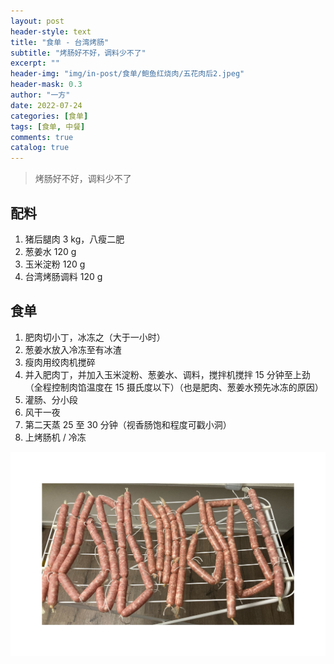 ```yaml
---
layout: post
header-style: text
title: "食单 - 台湾烤肠"
subtitle: "烤肠好不好，调料少不了"
excerpt: ""
header-img: "img/in-post/食单/鲍鱼红烧肉/五花肉后2.jpeg"
header-mask: 0.3
author: "一方"
date: 2022-07-24
categories: [食单]
tags: [食单, 中餐]
comments: true
catalog: true
---
```


> 烤肠好不好，调料少不了

## 配料

1. 猪后腿肉 3 kg，八瘦二肥
1. 葱姜水 120 g
1. 玉米淀粉 120 g
1. 台湾烤肠调料 120 g

## 食单

1. 肥肉切小丁，冰冻之（大于一小时）
2. 葱姜水放入冷冻至有冰渣
3. 瘦肉用绞肉机搅碎
4. 并入肥肉丁，并加入玉米淀粉、葱姜水、调料，搅拌机搅拌 15 分钟至上劲（全程控制肉馅温度在 15 摄氏度以下）（也是肥肉、葱姜水预先冰冻的原因）
5. 灌肠、分小段
6. 风干一夜
7. 第二天蒸 25 至 30 分钟（视香肠饱和程度可戳小洞）
8. 上烤肠机 / 冷冻

![风干](/img/in-post/食单/台湾烤肠/台湾烤肠.jpg)


